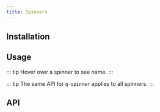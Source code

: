 ```yaml
---
title: Spinners
---
```


## Installation
<doc-installation components="QSpinner" />
<doc-installation components="QSpinnerAudio" />
<doc-installation components="QSpinnerBall" />
<doc-installation components="QSpinnerBars" />
<doc-installation components="QSpinnerCircles" />
<doc-installation components="QSpinnerComment" />
<doc-installation components="QSpinnerCube" />
<doc-installation components="QSpinnerDots" />
<doc-installation components="QSpinnerFacebook" />
<doc-installation components="QSpinnerGears" />
<doc-installation components="QSpinnerGrind" />
<doc-installation components="QSpinnerHearts" />
<doc-installation components="QSpinnerHourglass" />
<doc-installation components="QSpinnerInfinity" />
<doc-installation components="QSpinnerIos" />
<doc-installation components="QSpinnerOval" />
<doc-installation components="QSpinnerPie" />
<doc-installation components="QSpinnerPuff" />
<doc-installation components="QSpinnerRadio" />
<doc-installation components="QSpinnerRings" />
<doc-installation components="QSpinnerTail" />

## Usage

::: tip
Hover over a spinner to see name.
:::

<doc-example title="Default" file="Spinners/Default" />

<doc-example title="Others" file="Spinners/Others" />

<doc-example title="Color" file="Spinners/Color" />

<doc-example title="Size" file="Spinners/Size" />

::: tip
The same API for `q-spinner` applies to all spinners.
:::

## API
<doc-api file="QSpinner" />
